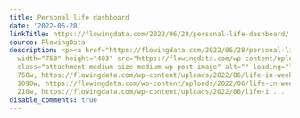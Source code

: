 ```yaml
---
title: Personal life dashboard
date: '2022-06-28'
linkTitle: https://flowingdata.com/2022/06/28/personal-life-dashboard/
source: FlowingData
description: <p><a href="https://flowingdata.com/2022/06/28/personal-life-dashboard/"><img
  width="750" height="403" src="https://flowingdata.com/wp-content/uploads/2022/06/life-in-weeks-felix-750x403.png"
  class="attachment-medium size-medium wp-post-image" alt="" loading="lazy" srcset="https://flowingdata.com/wp-content/uploads/2022/06/life-in-weeks-felix-750x403.png
  750w, https://flowingdata.com/wp-content/uploads/2022/06/life-in-weeks-felix-1090x585.png
  1090w, https://flowingdata.com/wp-content/uploads/2022/06/life-in-weeks-felix-210x113.png
  210w, https://flowingdata.com/wp-content/uploads/2022/06/life-i ...
disable_comments: true
---
```

<p><a href="https://flowingdata.com/2022/06/28/personal-life-dashboard/"><img width="750" height="403" src="https://flowingdata.com/wp-content/uploads/2022/06/life-in-weeks-felix-750x403.png" class="attachment-medium size-medium wp-post-image" alt="" loading="lazy" srcset="https://flowingdata.com/wp-content/uploads/2022/06/life-in-weeks-felix-750x403.png 750w, https://flowingdata.com/wp-content/uploads/2022/06/life-in-weeks-felix-1090x585.png 1090w, https://flowingdata.com/wp-content/uploads/2022/06/life-in-weeks-felix-210x113.png 210w, https://flowingdata.com/wp-content/uploads/2022/06/life-i ...
